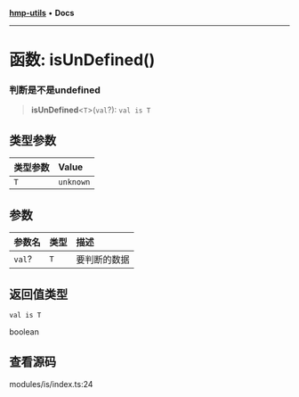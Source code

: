 [**hmp-utils**](../README.md) • **Docs**

***

# 函数: isUnDefined()

### 判断是不是undefined

> **isUnDefined**\<`T`\>(`val`?): `val is T`

## 类型参数

| 类型参数 | Value |
| :------ | :------ |
| `T` | `unknown` |

## 参数

| 参数名 | 类型 | 描述 |
| :------ | :------ | :------ |
| `val`? | `T` | 要判断的数据 |

## 返回值类型

`val is T`

boolean

## 查看源码

modules/is/index.ts:24
